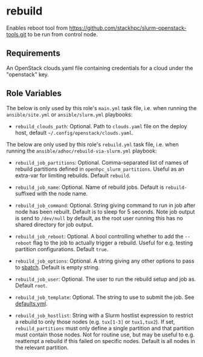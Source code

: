 rebuild
=========

Enables reboot tool from https://github.com/stackhpc/slurm-openstack-tools.git
to be run from control node.

Requirements
------------

An OpenStack clouds.yaml file containing credentials for a cloud under the
"openstack" key.

Role Variables
--------------

The below is only used by this role's `main.yml` task file, i.e. when running
the `ansible/site.yml` or `ansible/slurm.yml` playbooks:

- `rebuild_clouds_path`: Optional. Path to `clouds.yaml` file on the deploy
  host, default `~/.config/openstack/clouds.yaml`.

The below are only used by this role's `rebuild.yml` task file, i.e. when
running the `ansible/adhoc/rebuild-via-slurm.yml` playbook:

- `rebuild_job_partitions`: Optional. Comma-separated list of names of rebuild
  partitions defined in `openhpc_slurm_partitions`. Useful as an extra-var for
  limiting rebuilds. Default `rebuild`.

- `rebuild_job_name`: Optional. Name of rebuild jobs. Default is `rebuild-`
  suffixed with the node name.

- `rebuild_job_command`: Optional. String giving command to run in job after
  node has been rebuilt. Default is to sleep for 5 seconds. Note job output is
  send to `/dev/null` by default, as the root user running this has no shared
  directory for job output.

- `rebuild_job_reboot`: Optional. A bool controlling whether to add the
  `--reboot` flag to the job to actually trigger a rebuild. Useful for e.g.
  testing partition configurations. Default `true`.

- `rebuild_job_options`: Optional. A string giving any other options to pass to
  [sbatch](https://slurm.schedmd.com/sbatch.html). Default is empty string.

- `rebuild_job_user`: Optional. The user to run the rebuild setup and job as.
  Default `root`.

- `rebuild_job_template`: Optional. The string to use to submit the job. See
  [defaults.yml](defaults/main.yml).

- `rebuild_job_hostlist`: String with a Slurm hostlist expression to restrict
  a rebuild to only those nodes (e.g. `tux[1-3]` or `tux1,tux2`). If set,
  `rebuild_partitions` must only define a single partition and that partition
  must contain those nodes. Not for routine use, but may be useful to e.g.
  reattempt a rebuild if this failed on specific nodes. Default is all nodes
  in the relevant partition.
